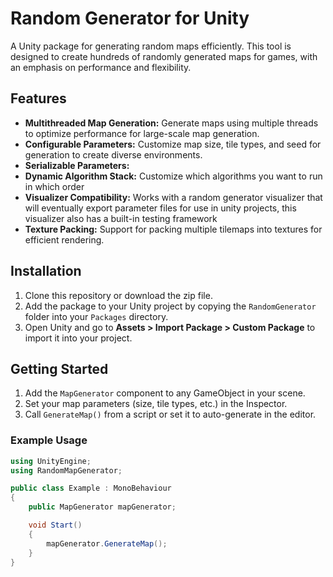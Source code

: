 # Random Generator for Unity

A Unity package for generating random maps efficiently. This tool is designed to create hundreds of randomly generated maps for games, with an emphasis on performance and flexibility.

## Features

- **Multithreaded Map Generation:** Generate maps using multiple threads to optimize performance for large-scale map generation.
- **Configurable Parameters:** Customize map size, tile types, and seed for generation to create diverse environments.
- **Serializable Parameters:** 
- **Dynamic Algorithm Stack:** Customize which algorithms you want to run in which order
- **Visualizer Compatibility:** Works with a random generator visualizer that will eventually export parameter files for use in unity projects, this visualizer also has a built-in testing framework
- **Texture Packing:** Support for packing multiple tilemaps into textures for efficient rendering.

## Installation

1. Clone this repository or download the zip file.
2. Add the package to your Unity project by copying the `RandomGenerator` folder into your `Packages` directory.
3. Open Unity and go to **Assets > Import Package > Custom Package** to import it into your project.

## Getting Started

1. Add the `MapGenerator` component to any GameObject in your scene.
2. Set your map parameters (size, tile types, etc.) in the Inspector.
3. Call `GenerateMap()` from a script or set it to auto-generate in the editor.

### Example Usage

```csharp
using UnityEngine;
using RandomMapGenerator;

public class Example : MonoBehaviour
{
    public MapGenerator mapGenerator;

    void Start()
    {
        mapGenerator.GenerateMap();
    }
}
